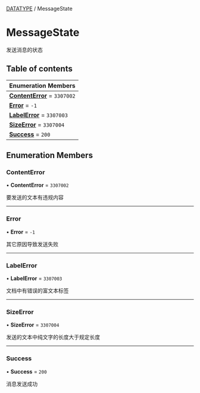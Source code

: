 [DATATYPE](../groups/DATATYPE.DATATYPE.md) / MessageState

# MessageState <Badge type="tip" text="Enumeration" /> <Score text="MessageState" />

发送消息的状态

## Table of contents

| Enumeration Members |
| :-----|
| **[ContentError](Service.MessageState.md#contenterror)** = ``3307002`` <br> |
| **[Error](Service.MessageState.md#error)** = ``-1`` <br> |
| **[LabelError](Service.MessageState.md#labelerror)** = ``3307003`` <br> |
| **[SizeError](Service.MessageState.md#sizeerror)** = ``3307004`` <br> |
| **[Success](Service.MessageState.md#success)** = ``200`` <br> |

## Enumeration Members

### ContentError <Score text="ContentError" /> 

• **ContentError** = ``3307002``

要发送的文本有违规内容

___

### Error <Score text="Error" /> 

• **Error** = ``-1``

其它原因导致发送失败

___

### LabelError <Score text="LabelError" /> 

• **LabelError** = ``3307003``

文档中有错误的富文本标签

___

### SizeError <Score text="SizeError" /> 

• **SizeError** = ``3307004``

发送的文本中纯文字的长度大于规定长度

___

### Success <Score text="Success" /> 

• **Success** = ``200``

消息发送成功
